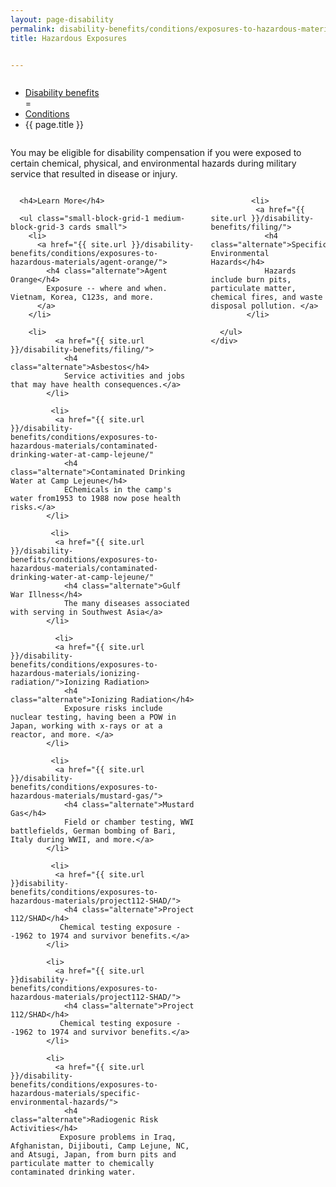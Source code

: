 ```yaml
---
layout: page-disability
permalink: disability-benefits/conditions/exposures-to-hazardous-materials/index.html
title: Hazardous Exposures


---
```


<div class="splash" markdown="0">
<div class="row" markdown="0">
<div class="small-12 columns" markdown="0">

<ul class="breadcrumbs" role="menubar" aria-label="Primary">
<li class="parent"><a href="{{ site.url }}/disability-benefits/">Disability benefits</a></li>
=<li class="parent"><a href="{{ site.url }}/disability-benefits/conditions/">Conditions</a></li>
<li class="active">{{ page.title }}</li>
</ul>

</div>
</div>
</div>

<div class="main" role="main" markdown="0">
<div class="section one" markdown="0">
<div class="primary" markdown="0">
<div class="row" markdown="0">
<div class="small-12 columns" markdown="1">

You may be eligible for disability compensation if you were exposed to certain chemical, physical, and environmental hazards during military service that resulted in disease or injury.  

</div>
</div>
</div>

<div class="navigation">
  <div class="row">
    <div class="small-12 columns">

      <h4>Learn More</h4>

      <ul class="small-block-grid-1 medium-block-grid-3 cards small">
        <li>
          <a href="{{ site.url }}/disability-benefits/conditions/exposures-to-hazardous-materials/agent-orange/">
            <h4 class="alternate">Agent Orange</h4>
            Exposure -- where and when. Vietnam, Korea, C123s, and more.
          </a>
        </li>
        
        <li>
              <a href="{{ site.url }}/disability-benefits/filing/">
                <h4 class="alternate">Asbestos</h4>
                Service activities and jobs that may have health consequences.</a>
            </li>
            
             <li>
              <a href="{{ site.url }}/disability-benefits/conditions/exposures-to-hazardous-materials/contaminated-drinking-water-at-camp-lejeune/"
                <h4 class="alternate">Contaminated Drinking Water at Camp Lejeune</h4>
                EChemicals in the camp's water from1953 to 1988 now pose health risks.</a>
            </li>
            
             <li>
              <a href="{{ site.url }}/disability-benefits/conditions/exposures-to-hazardous-materials/contaminated-drinking-water-at-camp-lejeune/"
                <h4 class="alternate">Gulf War Illness</h4>
                The many diseases associated with serving in Southwest Asia</a>
            </li>
            
              <li>
              <a href="{{ site.url }}/disability-benefits/conditions/exposures-to-hazardous-materials/ionizing-radiation/">Ionizing Radiation>
                <h4 class="alternate">Ionizing Radiation</h4>
                Exposure risks include nuclear testing, having been a POW in Japan, working with x-rays or at a reactor, and more. </a>
            </li>
            
             <li>
              <a href="{{ site.url }}/disability-benefits/conditions/exposures-to-hazardous-materials/mustard-gas/">
                <h4 class="alternate">Mustard Gas</h4>
                Field or chamber testing, WWI battlefields, German bombing of Bari, Italy during WWII, and more.</a>
            </li>
            
             <li>
              <a href="{{ site.url }}disability-benefits/conditions/exposures-to-hazardous-materials/project112-SHAD/">
                <h4 class="alternate">Project 112/SHAD</h4>
               Chemical testing exposure --1962 to 1974 and survivor benefits.</a>
            </li> 
            
            <li>
              <a href="{{ site.url }}disability-benefits/conditions/exposures-to-hazardous-materials/project112-SHAD/">
                <h4 class="alternate">Project 112/SHAD</h4>
               Chemical testing exposure --1962 to 1974 and survivor benefits.</a>
            </li>
            
            <li>
              <a href="{{ site.url }}/disability-benefits/conditions/exposures-to-hazardous-materials/specific-environmental-hazards/">
                <h4 class="alternate">Radiogenic Risk Activities</h4>
               Exposure problems in Iraq, Afghanistan, Dijibouti, Camp Lejune, NC, and Atsugi, Japan, from burn pits and particulate matter to chemically contaminated drinking water.
</a>
            </li>
            
             <li>
              <a href="{{ site.url }}/disability-benefits/filing/">
                <h4 class="alternate">Specific Environmental Hazards</h4>
                Hazards include burn pits, particulate matter, chemical fires, and waste disposal pollution. </a>
            </li>
            
      </ul>
    </div>
  </div>
</div>

</div>

</div>
